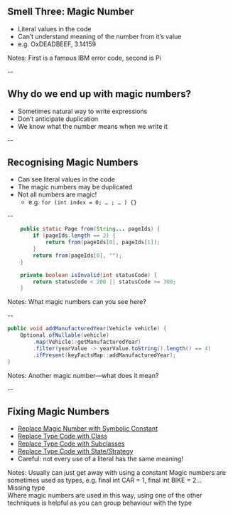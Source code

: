 ## Smell Three: Magic Number

+ Literal values in the code
+ Can’t understand meaning of the number from it’s value
+ e.g. OxDEADBEEF, 3.14159

Notes: First is a famous IBM error code, second is Pi  

--

## Why do we end up with magic numbers?

+ Sometimes natural way to write expressions
+ Don’t anticipate duplication
+ We know what the number means when we write it

--

## Recognising Magic Numbers

+ Can see literal values in the code
+ The magic numbers may be duplicated
+ Not all numbers are magic!
    + e.g. `for (int index = 0; … ; … ) {}`

--

```java
    public static Page from(String... pageIds) {
        if (pageIds.length == 2) {
            return from(pageIds[0], pageIds[1]);
        }
        return from(pageIds[0], "");
    }

    private boolean isInvalid(int statusCode) {
        return statusCode < 200 || statusCode >= 300;
    }
```

Notes: What magic numbers can you see here?

--

```java
public void addManufacturedYear(Vehicle vehicle) {
    Optional.ofNullable(vehicle)
        .map(Vehicle::getManufacturedYear)
        .filter(yearValue -> yearValue.toString().length() == 4)
        .ifPresent(keyFactsMap::addManufacturedYear);
}
```

Notes: Another magic number—what does it mean?

--

## Fixing Magic Numbers

+ [Replace Magic Number with Symbolic Constant](https://refactoring.guru/replace-magic-number-with-symbolic-constant)
+ [Replace Type Code with Class](https://refactoring.guru/replace-type-code-with-class)
+ [Replace Type Code with Subclasses](https://refactoring.guru/replace-type-code-with-subclasses)
+ [Replace Type Code with State/Strategy](https://refactoring.guru/replace-type-code-with-state-strategy)
+ Careful: not every use of a literal has the same meaning!

Notes: Usually can just get away with using a constant
    Magic numbers are sometimes used as types, e.g. final int CAR = 1, final int BIKE = 2…  
    Missing type  
    Where magic numbers are used in this way, using one of the other techniques is helpful as you can group behaviour with the type  